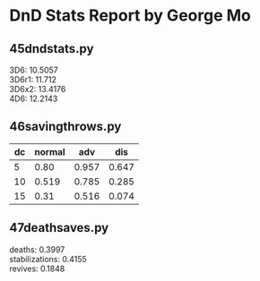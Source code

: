 # DnD Stats Report by George Mo

## 45dndstats.py

3D6: 10.5057  
3D6r1: 11.712  
3D6x2: 13.4176  
4D6: 12.2143  

## 46savingthrows.py

dc  |   normal  |    adv    |   dis
----|	-----	|   ----    |   ----
5   |   0.80    |   0.957   |   0.647
10  |   0.519   |   0.785   |   0.285
15  |   0.31    |   0.516   |   0.074

## 47deathsaves.py

deaths: 0.3997  
stabilizations: 0.4155  
revives: 0.1848  
